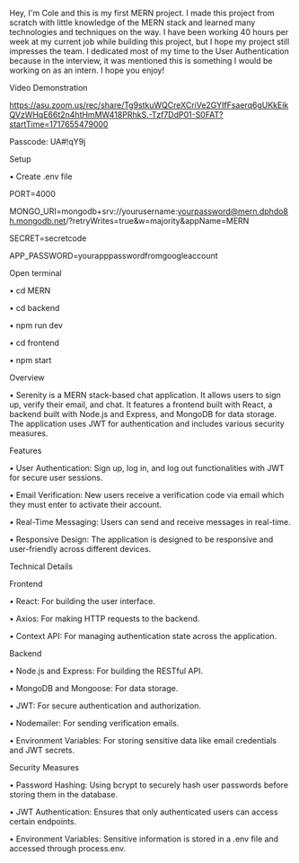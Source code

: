 Hey, I'm Cole and this is my first MERN project. I made this project from scratch with little knowledge of the MERN stack and learned many technologies and techniques on the way. I have been working 40 hours per week at my current job while building this project, but I hope my project still impresses the team. I dedicated most of my time to the User Authentication because in the interview, it was mentioned this is something I would be working on as an intern. I hope you enjoy!

Video Demonstration

https://asu.zoom.us/rec/share/Tg9stkuWQCreXCriVe2GYIfFsaerq6gUKkEikQVzWHqE66t2n4htHmMW418PRhkS.-Tzf7DdP01-S0FAT?startTime=1717655479000

Passcode: UA#!qY9j

Setup

• Create .env file

PORT=4000

MONGO_URI=mongodb+srv://yourusername:yourpassword@mern.dphdo8h.mongodb.net/?retryWrites=true&w=majority&appName=MERN

SECRET=secretcode

APP_PASSWORD=yourapppasswordfromgoogleaccount

Open terminal

• cd MERN

• cd backend

• npm run dev

• cd frontend

• npm start


Overview

• Serenity is a MERN stack-based chat application. It allows users to sign up, verify their email, and chat. It features a frontend built with React, a backend built with Node.js and Express, and MongoDB for data storage. The application uses JWT for authentication and includes various security measures.

Features

• User Authentication: Sign up, log in, and log out functionalities with JWT for secure user sessions.

• Email Verification: New users receive a verification code via email which they must enter to activate their account.

• Real-Time Messaging: Users can send and receive messages in real-time.

• Responsive Design: The application is designed to be responsive and user-friendly across different devices.


Technical Details

Frontend

• React: For building the user interface.

• Axios: For making HTTP requests to the backend.

• Context API: For managing authentication state across the application.

Backend

• Node.js and Express: For building the RESTful API.

• MongoDB and Mongoose: For data storage.

• JWT: For secure authentication and authorization.

• Nodemailer: For sending verification emails.

• Environment Variables: For storing sensitive data like email credentials and JWT secrets.

Security Measures

• Password Hashing: Using bcrypt to securely hash user passwords before storing them in the database.

• JWT Authentication: Ensures that only authenticated users can access certain endpoints.

• Environment Variables: Sensitive information is stored in a .env file and accessed through process.env.
